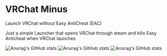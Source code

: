 # VRChat Minus
Launch VRChat without Easy AntiCheat (EAC)

Just a simple Launcher that opens VRChat through steam and kills Easy Anticheat when VRChat launches

![Anurag's GitHub stats](https://github-readme-stats.vercel.app/api?username=koyoinu&show_icons=true&theme=radical)
![Anurag's GitHub stats](https://github-readme-stats.vercel.app/api?username=AvyThyFloof&show_icons=true&theme=radical)
![Anurag's GitHub stats](https://github-readme-stats.vercel.app/api?username=LudoDash&show_icons=true&theme=radical)
